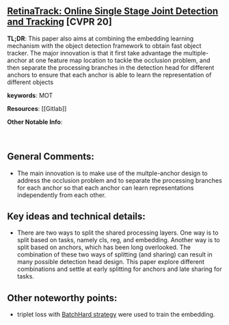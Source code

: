 [RetinaTrack: Online Single Stage Joint Detection and Tracking](https://arxiv.org/pdf/2003.13870.pdf) [CVPR 20]
---------------	

__TL;DR__: This paper also aims at combining the embedding learning mechanism with the object detection framework
to obtain fast object tracker. The major innovation is that it first take advantage the multiple-anchor at one feature map 
location to tackle the occlusion problem, and then separate the processing branches in the detection head for different anchors
to ensure that each anchor is able to learn the representation of different objects

__keywords__: MOT

__Resources__: [[Gitlab]] 

__Other Notable Info__: 

<br/>    

General Comments:
------
* The main innovation is to make use of the multple-anchor design to address the occlusion problem and to separate the 
processing branches for each anchor so that each anchor can learn representations independently from each other.


Key ideas and technical details:
------
* There are two ways to split the shared processing layers. One way is to split based on tasks, namely cls, reg, and embedding. 
Another way is to split based on anchors, which has been long overlooked. The combination of these two ways of splitting (and sharing) can result in many possible detection head design. This paper explore different combinations and settle at early splitting for anchors and late
sharing for tasks.

Other noteworthy points:
------
* triplet loss with [BatchHard strategy](https://arxiv.org/pdf/1703.07737.pdf) were used to train the embedding.



